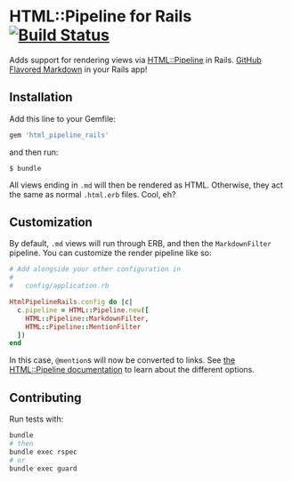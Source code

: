 # HTML::Pipeline for Rails [![Build Status](https://travis-ci.org/afeld/html_pipeline_rails.png?branch=master)](https://travis-ci.org/afeld/html_pipeline_rails)

Adds support for rendering views via [HTML::Pipeline](https://github.com/jch/html-pipeline) in Rails.  [GitHub Flavored Markdown](https://help.github.com/articles/github-flavored-markdown) in your Rails app!

## Installation

Add this line to your Gemfile:

```ruby
gem 'html_pipeline_rails'
```

and then run:

    $ bundle

All views ending in `.md` will then be rendered as HTML.  Otherwise, they act the same as normal `.html.erb` files.  Cool, eh?

## Customization

By default, `.md` views will run through ERB, and then the `MarkdownFilter` pipeline.  You can customize the render pipeline like so:

```ruby
# Add alongside your other configuration in
#
#   config/application.rb

HtmlPipelineRails.config do |c|
  c.pipeline = HTML::Pipeline.new([
    HTML::Pipeline::MarkdownFilter,
    HTML::Pipeline::MentionFilter
  ])
end
```

In this case, `@mention`s will now be converted to links.  See [the HTML::Pipeline documentation](https://github.com/jch/html-pipeline#usage) to learn about the different options.

## Contributing

Run tests with:

```bash
bundle
# then
bundle exec rspec
# or
bundle exec guard
```
